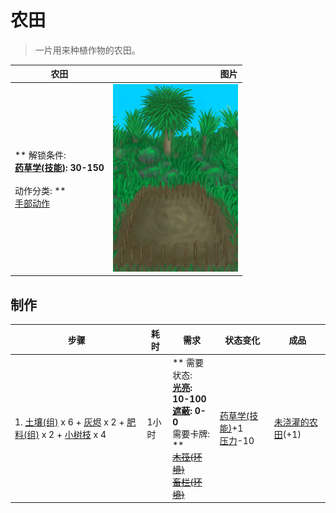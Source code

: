 # 农田  
> 一片用来种植作物的农田。  
  
  农田  |   图片   
 ----  |  ----:   
 ** 解锁条件: **<br>[药草学(技能)](Skill_Herbology.md): 30-150<br><br>** 动作分类: **<br>[手部动作](HandAction.md)  |  <img decoding="async" src="Sprite/CropPlot.png" href="a.md" style="max-width:300px;max-height:300px;">   
  
## 制作  
步骤  |  耗时  |  需求  |  状态变化  |  成品  
----  |  ----  |  ----  |  ----  |  ----  
1. [土壤(组)](GpTag_Soil.md) x 6 + [灰烬](Ash.md) x 2 + [肥料(组)](GpTag_Fertilizer.md) x 2 + [小树枝](Sticks.md) x 4  |  1小时  |  ** 需要状态: **<br>[光亮](Light.md): 10-100<br>[遮蔽](Sheltered.md): 0-0<br>** 需要卡牌: **<br>~~[木筏(环境)](Env_Raft.md)~~<br>~~[畜栏(环境)](Env_Enclosure.md)~~  |  [药草学(技能)](Skill_Herbology.md)+1<br>[压力](Stress.md)-10  |  [未浇灌的农田](CropPlotDry.md)(+1)  


<script>document.title="农田 - 卡牌生存百科 Card Survival Wiki";</script>